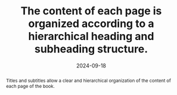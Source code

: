 ---
N: '227'
Rubrique: Structure et code
title: The content of each page is organized according to a hierarchical heading and subheading structure.
abstract: Titles and subtitles allow a clear and hierarchical organization of the content of each page of the book.
categories: ["Code and structure"]
agrege: O4227-E072
opquast: '4 227'
indiceebook: '72'
description: "Rule n° 072"
before: "071"
weight: "072"
after: "073"
actif: '1'
layout: rules
date: 2024-09-18
tags: ["", ""]
objectif: ["Make it easier for the reader to understand and navigate by presenting content in a structured and logical manner"]
Meo: ["Use HTML tags <h1>, <h2>, <h3>, <h4>, <h5> et <h6>", "
Each page must have at least one <h1>", "
Maintain a consistent hierarchy: a title of level <h2> must not be followed by a title of level <h4>."]
Controle: ["Check the source code of the epub HTML page: <ul>
<li>The titles and subtitles must be in an <h> tag from 1 to 6.</li>
<li>There must be at least one <h1>.</li>
<li>The order of the title levels must be hierarchical and coherent.</li>"]
epubcheck: false
ace: true
humancheck: true
Source: ["Opquast"]
Referentiel: [""]
Steps: ["", ""]
---